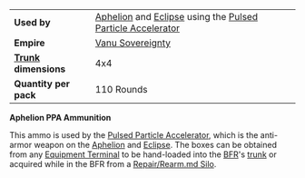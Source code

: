 |                                                 |                                                                                                                                                                    |
| ----------------------------------------------- | ------------------------------------------------------------------------------------------------------------------------------------------------------------------ |
| **Used by**                                     | [Aphelion](../vehicles/Aphelion.md) and [Eclipse](../vehicles/Eclipse.md) using the [Pulsed Particle Accelerator](../items/Pulsed_Particle_Accelerator_(BFR).md) |
| **Empire**                                      | [Vanu Sovereignty](../etc/Vanu_Sovereignty.md)                                                                                                                     |
| **[Trunk](../terminology/Trunk.md) dimensions** | 4x4                                                                                                                                                                |
| **Quantity per pack**                           | 110 Rounds                                                                                                                                                         |

**Aphelion PPA Ammunition**

This ammo is used by the
[Pulsed Particle Accelerator](../items/Pulsed_Particle_Accelerator_(BFR).md),
which is the anti-armor weapon on the [Aphelion](../vehicles/Aphelion.md) and
[Eclipse](../vehicles/Eclipse.md). The boxes can be obtained from any
[Equipment Terminal](../items/Equipment_Terminal.md) to be hand-loaded into the
[BFR](../vehicles/BattleFrame_Robotics.md)'s [trunk](../terminology/Trunk.md) or
acquired while in the BFR from a
[Repair/Rearm.md Silo](../items/Repair_Rearm_Silo.md).



